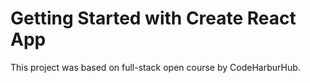 # Getting Started with Create React App

This project was based on full-stack open course by CodeHarburHub.

<!-- npm run deploy -- -m "Deploy React app to GitHub Pages" -->
